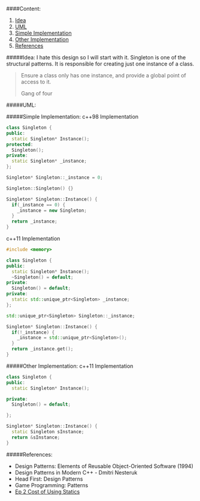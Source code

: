 <!--
.. title: Singleton Design Pattern
.. slug: singleton-design-pattern
.. date: 2019-11-19 17:33:51 UTC+02:00
.. tags:
.. category: desgin-pattern modern-cpp
.. link:
.. description: Implement Singletone
.. type: text
-->

####Content:
1. [Idea](#idea)
2. [UML](#uml)
3. [Simple Implementation](#simple-impl)
4. [Other Implementation](#other-impl)
4. [References](#other-impl)

#####Idea:<a name="idea" />
I hate this design so I will start with it. Singleton is one of the structural patterns. It is responsible for creating just one instance of a class.

> Ensure a class only has one instance, and provide a global point of access to it.
>
> Gang of four


#####UML:<a name="uml" />


#####Simple Implementation:<a name="simple-impl" />
c++98 Implementation
```cpp
class Singleton {
public:
  static Singleton* Instance();
protected:
  Singleton();
private:
  static Singleton* _instance;
};

Singleton* Singleton::_instance = 0;

Singleton::Singleton() {}

Singleton* Singleton::Instance() {
  if(_instance == 0) {
    _instance = new Singleton;
  }
  return _instance;
}
```

c++11 Implementation
```cpp
#include <memory>

class Singleton {
public:
  static Singleton* Instance();
  ~Singleton() = default;
private:
  Singleton() = default;
private:
  static std::unique_ptr<Singleton> _instance;
};

std::unique_ptr<Singleton> Singleton::_instance;

Singleton* Singleton::Instance() {
  if(!_instance) {
    _instance = std::unique_ptr<Singleton>();
  }
  return _instance.get();
}
```

#####Other Implementation:<a name="other-impl" />
c++11 Implementation
```cpp
class Singleton {
public:
  static Singleton* Instance();

private:
  Singleton() = default;

};

Singleton* Singleton::Instance() {
  static Singleton sInstance;
  return &sInstance;
}
```

#####References:<a name="references">
- Design Patterns: Elements of Reusable Object-Oriented Software (1994)
- Design Patterns in Modern C++ - Dmitri Nesteruk
- Head First: Design Patterns
- Game Programming: Patterns
- [Ep 2 Cost of Using Statics](https://www.youtube.com/watch?v=B3WWsKFePiM)
